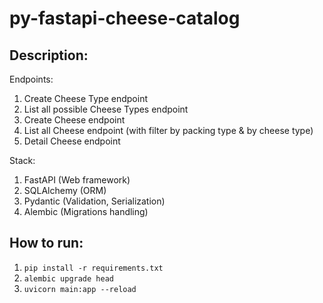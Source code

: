 # py-fastapi-cheese-catalog

## Description:
Endpoints:
1. Create Cheese Type endpoint
2. List all possible Cheese Types endpoint
3. Create Cheese endpoint
4. List all Cheese endpoint (with filter by packing type & by cheese type)
5. Detail Cheese endpoint

Stack:
1. FastAPI (Web framework)
2. SQLAlchemy (ORM)
3. Pydantic (Validation, Serialization)
4. Alembic (Migrations handling)

## How to run:
1. `pip install -r requirements.txt`
2. `alembic upgrade head`
3. `uvicorn main:app --reload`
